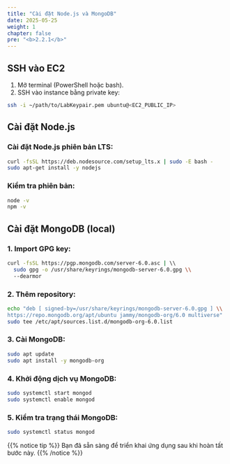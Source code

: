 ```yaml
---
title: "Cài đặt Node.js và MongoDB"
date: 2025-05-25
weight: 1
chapter: false
pre: "<b>2.2.1</b>"
---
```


## SSH vào EC2

1. Mở terminal (PowerShell hoặc bash).
2. SSH vào instance bằng private key:

```bash
ssh -i ~/path/to/LabKeypair.pem ubuntu@<EC2_PUBLIC_IP>
```

## Cài đặt Node.js

### Cài đặt Node.js phiên bản LTS:

```bash
curl -fsSL https://deb.nodesource.com/setup_lts.x | sudo -E bash -
sudo apt-get install -y nodejs
```

### Kiểm tra phiên bản:

```bash
node -v
npm -v
```

## Cài đặt MongoDB (local)

### 1. Import GPG key:

```bash
curl -fsSL https://pgp.mongodb.com/server-6.0.asc | \\
  sudo gpg -o /usr/share/keyrings/mongodb-server-6.0.gpg \\
  --dearmor
```

### 2. Thêm repository:

```bash
echo "deb [ signed-by=/usr/share/keyrings/mongodb-server-6.0.gpg ] \\
https://repo.mongodb.org/apt/ubuntu jammy/mongodb-org/6.0 multiverse" | \\
sudo tee /etc/apt/sources.list.d/mongodb-org-6.0.list
```

### 3. Cài MongoDB:

```bash
sudo apt update
sudo apt install -y mongodb-org
```

### 4. Khởi động dịch vụ MongoDB:

```bash
sudo systemctl start mongod
sudo systemctl enable mongod
```

### 5. Kiểm tra trạng thái MongoDB:

```bash
sudo systemctl status mongod
```

{{% notice tip %}}
Bạn đã sẵn sàng để triển khai ứng dụng sau khi hoàn tất bước này.
{{% /notice %}}
```
